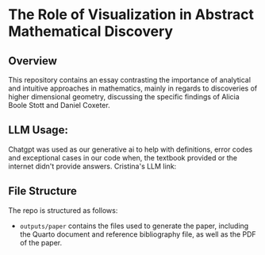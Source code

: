 # The Role of Visualization in Abstract Mathematical Discovery

## Overview

This repository contains an essay contrasting the importance of analytical and intuitive approaches in mathematics, mainly in regards to discoveries of higher dimensional geometry, discussing the specific findings of Alicia Boole Stott and Daniel Coxeter. 

## LLM Usage: 
Chatgpt was used as our generative ai to help with definitions, error codes and exceptional cases in our code when, the textbook provided or the internet didn't provide answers.
Cristina's LLM link:

## File Structure

The repo is structured as follows:
-   `outputs/paper` contains the files used to generate the paper, including the Quarto document and reference bibliography file, as well as the PDF of the paper.


